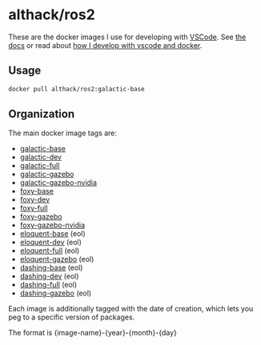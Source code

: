 # althack/ros2

These are the docker images I use for developing with [VSCode](https://code.visualstudio.com/).
See [the docs](https://athackst.github.io/dockerfiles) or read about  [how I develop with vscode and docker](https://www.allisonthackston.com/articles/docker_development.html).

## Usage

```bash
docker pull althack/ros2:galactic-base
```

## Organization

The main docker image tags are:

* [galactic-base](https://github.com/athackst/dockerfiles/blob/main/ros2/galactic.Dockerfile)
* [galactic-dev](https://github.com/athackst/dockerfiles/blob/main/ros2/galactic.Dockerfile)
* [galactic-full](https://github.com/athackst/dockerfiles/blob/main/ros2/galactic.Dockerfile)
* [galactic-gazebo](https://github.com/athackst/dockerfiles/blob/main/ros2/galactic.Dockerfile)
* [galactic-gazebo-nvidia](https://github.com/athackst/dockerfiles/blob/main/ros2/galactic.Dockerfile)
* [foxy-base](https://github.com/athackst/dockerfiles/blob/main/ros2/foxy.Dockerfile)
* [foxy-dev](https://github.com/athackst/dockerfiles/blob/main/ros2/foxy.Dockerfile)
* [foxy-full](https://github.com/athackst/dockerfiles/blob/main/ros2/foxy.Dockerfile)
* [foxy-gazebo](https://github.com/athackst/dockerfiles/blob/main/ros2/foxy.Dockerfile)
* [foxy-gazebo-nvidia](https://github.com/athackst/dockerfiles/blob/main/ros2/foxy.Dockerfile)
* [eloquent-base](https://github.com/athackst/dockerfiles/blob/main/ros2/eloquent.Dockerfile) (eol)
* [eloquent-dev](https://github.com/athackst/dockerfiles/blob/main/ros2/eloquent.Dockerfile) (eol)
* [eloquent-full](https://github.com/athackst/dockerfiles/blob/main/ros2/eloquent.Dockerfile) (eol)
* [eloquent-gazebo](https://github.com/athackst/dockerfiles/blob/main/ros2/eloquent.Dockerfile) (eol)
* [dashing-base](https://github.com/athackst/dockerfiles/blob/main/ros2/dashing.Dockerfile) (eol)
* [dashing-dev](https://github.com/athackst/dockerfiles/blob/main/ros2/dashing.Dockerfile) (eol)
* [dashing-full](https://github.com/athackst/dockerfiles/blob/main/ros2/dashing.Dockerfile) (eol)
* [dashing-gazebo](https://github.com/athackst/dockerfiles/blob/main/ros2/dashing.Dockerfile) (eol)

Each image is additionally tagged with the date of creation, which lets you peg to a specific version of packages.

The format is {image-name}-{year}-{month}-{day}